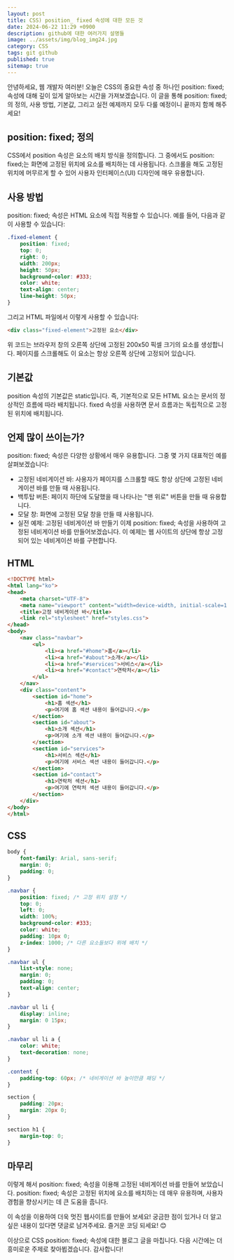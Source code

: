 ```yaml
---
layout: post
title: CSS) position_ fixed 속성에 대한 모든 것
date: 2024-06-22 11:29 +0900
description: github에 대한 여러가지 설명들
image: ../assets/img/blog_img24.jpg
category: CSS
tags: git github
published: true
sitemap: true
---
```


안녕하세요, 웹 개발자 여러분! 오늘은 CSS의 중요한 속성 중 하나인 position: fixed; 속성에 대해 깊이 있게 알아보는 시간을 가져보겠습니다. 이 글을 통해 position: fixed;의 정의, 사용 방법, 기본값, 그리고 실전 예제까지 모두 다룰 예정이니 끝까지 함께 해주세요!     
     
## position: fixed; 정의
CSS에서 position 속성은 요소의 배치 방식을 정의합니다. 그 중에서도 position: fixed;는 화면에 고정된 위치에 요소를 배치하는 데 사용됩니다. 스크롤을 해도 고정된 위치에 머무르게 할 수 있어 사용자 인터페이스(UI) 디자인에 매우 유용합니다.

## 사용 방법
position: fixed; 속성은 HTML 요소에 직접 적용할 수 있습니다. 예를 들어, 다음과 같이 사용할 수 있습니다:

````css
.fixed-element {
    position: fixed;
    top: 0;
    right: 0;
    width: 200px;
    height: 50px;
    background-color: #333;
    color: white;
    text-align: center;
    line-height: 50px;
}
````

그리고 HTML 파일에서 이렇게 사용할 수 있습니다:

````html
<div class="fixed-element">고정된 요소</div>
````

위 코드는 브라우저 창의 오른쪽 상단에 고정된 200x50 픽셀 크기의 요소를 생성합니다. 페이지를 스크롤해도 이 요소는 항상 오른쪽 상단에 고정되어 있습니다.

## 기본값
position 속성의 기본값은 static입니다. 즉, 기본적으로 모든 HTML 요소는 문서의 정상적인 흐름에 따라 배치됩니다. fixed 속성을 사용하면 문서 흐름과는 독립적으로 고정된 위치에 배치됩니다.

## 언제 많이 쓰이는가?
position: fixed; 속성은 다양한 상황에서 매우 유용합니다. 그중 몇 가지 대표적인 예를 살펴보겠습니다:

- 고정된 네비게이션 바: 사용자가 페이지를 스크롤할 때도 항상 상단에 고정된 네비게이션 바를 만들 때 사용됩니다.
- 백투탑 버튼: 페이지 하단에 도달했을 때 나타나는 "맨 위로" 버튼을 만들 때 유용합니다.
- 모달 창: 화면에 고정된 모달 창을 만들 때 사용됩니다.
- 실전 예제: 고정된 네비게이션 바 만들기
이제 position: fixed; 속성을 사용하여 고정된 네비게이션 바를 만들어보겠습니다. 이 예제는 웹 사이트의 상단에 항상 고정되어 있는 네비게이션 바를 구현합니다.

## HTML

````html
<!DOCTYPE html>
<html lang="ko">
<head>
    <meta charset="UTF-8">
    <meta name="viewport" content="width=device-width, initial-scale=1.0">
    <title>고정 네비게이션 바</title>
    <link rel="stylesheet" href="styles.css">
</head>
<body>
    <nav class="navbar">
        <ul>
            <li><a href="#home">홈</a></li>
            <li><a href="#about">소개</a></li>
            <li><a href="#services">서비스</a></li>
            <li><a href="#contact">연락처</a></li>
        </ul>
    </nav>
    <div class="content">
        <section id="home">
            <h1>홈 섹션</h1>
            <p>여기에 홈 섹션 내용이 들어갑니다.</p>
        </section>
        <section id="about">
            <h1>소개 섹션</h1>
            <p>여기에 소개 섹션 내용이 들어갑니다.</p>
        </section>
        <section id="services">
            <h1>서비스 섹션</h1>
            <p>여기에 서비스 섹션 내용이 들어갑니다.</p>
        </section>
        <section id="contact">
            <h1>연락처 섹션</h1>
            <p>여기에 연락처 섹션 내용이 들어갑니다.</p>
        </section>
    </div>
</body>
</html>
````

## CSS

````css
body {
    font-family: Arial, sans-serif;
    margin: 0;
    padding: 0;
}

.navbar {
    position: fixed; /* 고정 위치 설정 */
    top: 0;
    left: 0;
    width: 100%;
    background-color: #333;
    color: white;
    padding: 10px 0;
    z-index: 1000; /* 다른 요소들보다 위에 배치 */
}

.navbar ul {
    list-style: none;
    margin: 0;
    padding: 0;
    text-align: center;
}

.navbar ul li {
    display: inline;
    margin: 0 15px;
}

.navbar ul li a {
    color: white;
    text-decoration: none;
}

.content {
    padding-top: 60px; /* 네비게이션 바 높이만큼 패딩 */
}

section {
    padding: 20px;
    margin: 20px 0;
}

section h1 {
    margin-top: 0;
}
````

## 마무리
이렇게 해서 position: fixed; 속성을 이용해 고정된 네비게이션 바를 만들어 보았습니다. position: fixed; 속성은 고정된 위치에 요소를 배치하는 데 매우 유용하며, 사용자 경험을 향상시키는 데 큰 도움을 줍니다.     
     
이 속성을 이용하여 더욱 멋진 웹사이트를 만들어 보세요! 궁금한 점이 있거나 더 알고 싶은 내용이 있다면 댓글로 남겨주세요. 즐거운 코딩 되세요! 😊     
     
이상으로 CSS position: fixed; 속성에 대한 블로그 글을 마칩니다. 다음 시간에는 더 흥미로운 주제로 찾아뵙겠습니다. 감사합니다!
     